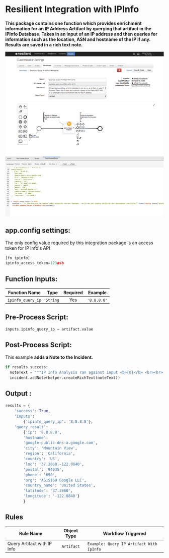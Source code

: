 # Resilient Integration with IPInfo
**This package contains one function which provides enrichment information for an IP Address Artifact by querying that artifact in the IPInfo Database. Takes in an input of an IP address and then queries for information such as the location, ASN and hostname of the IP if any. Results are saved in a rich text note.**

![screenshot](./screenshots/1.png)

## app.config settings:
The only config value required by this integration package is an access token for IP Info's API

```python
[fn_ipinfo]
ipinfo_access_token=123asb
```

## Function Inputs:
| Function Name | Type | Required | Example |
| ------------- | :--: | :-------:| ------- |
| `ipinfo_query_ip` | `String` | Yes | `'8.8.8.8'` |


## Pre-Process Script:
```python
inputs.ipinfo_query_ip = artifact.value
```

## Post-Process Script:
This example **adds a Note to the Incident.**
```python
if results.success:
  noteText = """IP Info Analysis ran against input <b>{0}</b> <br><br> Hostname : <b>{1}</b> <br> Country <b>{2}</b> <br> GeoLocation :<b>{3}</b>""".format(results.inputs["ipinfo_query_ip"], results.query_result['hostname'], results.query_result['country'], results.query_result['loc'])
  incident.addNote(helper.createRichText(noteText))
```

## Output :
```python
results = {
    'success': True, 
    'inputs': 
        {'ipinfo_query_ip': '8.8.8.8'}, 
    'query_result': 
        {'ip': '8.8.8.8', 
        'hostname': 
        'google-public-dns-a.google.com', 
        'city': 'Mountain View', 
        'region': 'California', 
        'country': 'US', 
        'loc': '37.3860,-122.0840', 
        'postal': '94035', 
        'phone': '650', 
        'org': 'AS15169 Google LLC', 
        'country_name': 'United States', 
        'latitude': '37.3860', 
        'longitude': '-122.0840'}
        }

```
## Rules
| Rule Name | Object Type | Workflow Triggered |
| --------- | :---------: | ------------------ |
| 	Query Artifact with IP Info | `Artifact` | `Example: Query IP Artifact With IpInfo` |